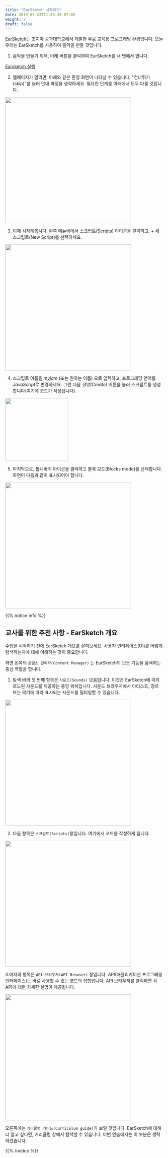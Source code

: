 ```yaml
---
title: "EarSketch 시작하기"
date: 2019-07-23T11:45:38-07:00
weight: 2
draft: false
---
```


[EarSketch](https://en.wikipedia.org/wiki/EarSketch)는 조지아 공과대학교에서 개발한 무료 교육용 프로그래밍 환경입니다. 오늘 우리는 EarSketch를 사용하여 음악을 만들 것입니다.


1. 음악을 만들기 위해, 아래 버튼을 클릭하여 EarSketch를 새 탭에서 엽니다.

<a class="my-2 mx-4 btn btn-info" href="https://earsketch.gatech.edu/earsketch2/" target="_blank">Earsketch 실행</a>

2. 웹페이지가 열리면, 아래와 같은 환영 화면이 나타날 수 있습니다. "건너뛰기(skip)"를 눌러 안내 과정을 생략하세요. 필요한 단계를 아래에서 모두 다룰 것입니다.

<img src="../img/screenshot-skip-tour.png" height="400"/>

3. 이제 시작해봅시다. 왼쪽 메뉴바에서 스크립트(Scripts) 아이콘을 클릭하고, + 새 스크립트(New Script)를 선택하세요.

<img src="../img/screenshot-new-script.png" height="400"/>

4. 스크립트 이름을  *myjam* (또는 원하는 이름) 으로 입력하고, 프로그래밍 언어를 *JavaScript*로 변경하세요. 그런 다음 *생성(Create)* 버튼을 눌러 스크립트를 생성합니다(여기에 코드가 작성됩니다).

<img src="../img/screenshot-new-myjam.png" height="200"/>
 
5. 마지막으로, 톱니바퀴 아이콘을 클릭하고 블록 모드(Blocks mode)를 선택합니다. 화면이 다음과 같이 표시되어야 합니다.

<img src="../img/screenshot-setup-complete.png" height="400"/>

{{% notice info %}} 

## 교사를 위한 추천 사항 - EarSketch 개요

수업을 시작하기 전에 EarSketch 개요를 살펴보세요. 사용자 인터페이스(UI)를 어떻게 탐색하는지에 대해 이해하는 것이 중요합니다.

화면 왼쪽의 `콘텐츠 관리자(Content Manager)` 는 EarSketch의 모든 기능을 탐색하는 중심 역할을 합니다.

1. 탐색 바의 첫 번째 항목은 `사운드(Sounds)` 모음입니다. 이것은 EarSketch에 미리 로드된 사운드를 제공하는 중앙 위치입니다. 사운드 브라우저에서 아티스트, 장르 또는 악기에 따라 표시되는 사운드를 필터링할 수 있습니다.

<img src="../img/screenshot-navigation-sound-browser.png" height="400"/>

2. 다음 항목은 `스크립트(Scripts)`창입니다. 여기에서 코드를 작성하게 됩니다.

<img src="../img/screenshot-navigation-script.png" height="400"/>

3.마지막 항목은 `API 브라우저(API Browser)` 창입니다. API(애플리케이션 프로그래밍 인터페이스)는 바로 사용할 수 있는 코드의 집합입니다. API 브라우저를 클릭하면 각 API에 대한 자세한 설명이 제공됩니다.

<img src="../img/screenshot-navigation-api-curriculum.png" height="400"/>

오른쪽에는 `커리큘럼 가이드(Curriculum guide)`가 보일 것입니다. EarSketch에 대해 더 알고 싶다면, 커리큘럼 창에서 탐색할 수 있습니다. 이번 연습에서는 이 부분은 생략하겠습니다.

{{% /notice %}}